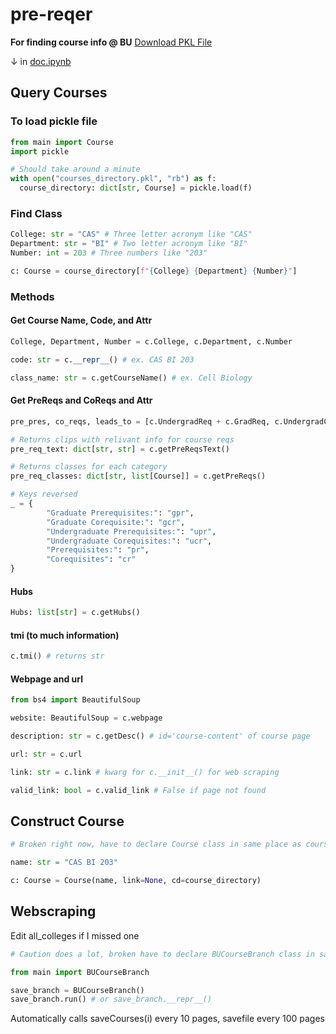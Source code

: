 # pre-reqer
**For finding course info @ BU**
[Download PKL File](https://drive.google.com/file/d/1SWcJW0IXldnk658u8EoOuaJgOAxW6iCP/view?usp=drive_link)

  &darr; in [doc.ipynb](doc.ipynb)
 
## Query Courses

### To load pickle file

```py
from main import Course
import pickle

# Should take around a minute
with open("courses_directory.pkl", "rb") as f:
  course_directory: dict[str, Course] = pickle.load(f)
```
### Find Class

```py
College: str = "CAS" # Three letter acronym like "CAS"
Department: str = "BI" # Two letter acronym like "BI"
Number: int = 203 # Three numbers like "203"

c: Course = course_directory[f"{College} {Department} {Number}"]
```

### Methods

#### Get Course Name, Code, and Attr

```py
College, Department, Number = c.College, c.Department, c.Number

code: str = c.__repr__() # ex. CAS BI 203 

class_name: str = c.getCourseName() # ex. Cell Biology
```

#### Get PreReqs and CoReqs and Attr
```py
pre_pres, co_reqs, leads_to = [c.UndergradReq + c.GradReq, c.UndergradCoReq + c.GradCoReq, c.Post]

# Returns clips with relivant info for course reqs
pre_req_text: dict[str, str] = c.getPreReqsText()

# Returns classes for each category
pre_req_classes: dict[str, list[Course]] = c.getPreReqs()

# Keys reversed
_ = {
        "Graduate Prerequisites:": "gpr",
        "Graduate Corequisite:": "gcr",
        "Undergraduate Prerequisites:": "upr",
        "Undergraduate Corequisites:": "ucr",
        "Prerequisites:": "pr",
        "Corequisites": "cr" 
}
```

#### Hubs

```py
Hubs: list[str] = c.getHubs()
```

#### tmi (to much information)

```py
c.tmi() # returns str
```

#### Webpage and url

```py
from bs4 import BeautifulSoup

website: BeautifulSoup = c.webpage

description: str = c.getDesc() # id='course-content' of course page

url: str = c.url

link: str = c.link # kwarg for c.__init__() for web scraping

valid_link: bool = c.valid_link # False if page not found
```

## Construct Course

```py
# Broken right now, have to declare Course class in same place as course_directory

name: str = "CAS BI 203"

c: Course = Course(name, link=None, cd=course_directory)
```

## Webscraping

Edit all_colleges if I missed one

```py
# Caution does a lot, broken have to declare BUCourseBranch class in same place as course_directory

from main import BUCourseBranch

save_branch = BUCourseBranch()
save_branch.run() # or save_branch.__repr__()
```

Automatically calls saveCourses(i) every 10 pages, savefile every 100 pages